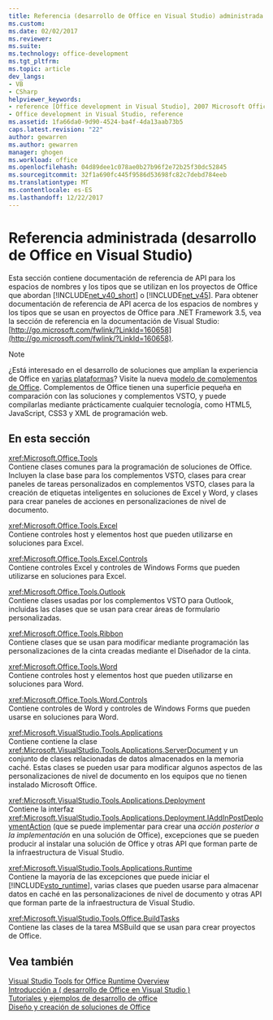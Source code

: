```yaml
---
title: Referencia (desarrollo de Office en Visual Studio) administrada | Documentos de Microsoft
ms.custom: 
ms.date: 02/02/2017
ms.reviewer: 
ms.suite: 
ms.technology: office-development
ms.tgt_pltfrm: 
ms.topic: article
dev_langs:
- VB
- CSharp
helpviewer_keywords:
- reference [Office development in Visual Studio], 2007 Microsoft Office system
- Office development in Visual Studio, reference
ms.assetid: 1fa66da0-9d90-4524-ba4f-4da13aab73b5
caps.latest.revision: "22"
author: gewarren
ms.author: gewarren
manager: ghogen
ms.workload: office
ms.openlocfilehash: 04d89dee1c078ae0b27b96f2e72b25f30dc52845
ms.sourcegitcommit: 32f1a690fc445f9586d53698fc82c7debd784eeb
ms.translationtype: MT
ms.contentlocale: es-ES
ms.lasthandoff: 12/22/2017
---
```

# <a name="managed-reference-office-development-in-visual-studio"></a>Referencia administrada (desarrollo de Office en Visual Studio)
  Esta sección contiene documentación de referencia de API para los espacios de nombres y los tipos que se utilizan en los proyectos de Office que abordan [!INCLUDE[net_v40_short](../sharepoint/includes/net-v40-short-md.md)] o [!INCLUDE[net_v45](../vsto/includes/net-v45-md.md)]. Para obtener documentación de referencia de API acerca de los espacios de nombres y los tipos que se usan en proyectos de Office para .NET Framework 3.5, vea la sección de referencia en la documentación de Visual Studio: [http://go.microsoft.com/fwlink/?LinkId=160658](http://go.microsoft.com/fwlink/?LinkId=160658).  
  
> [!NOTE]  
>  ¿Está interesado en el desarrollo de soluciones que amplían la experiencia de Office en [varias plataformas](https://dev.office.com/add-in-availability)? Visite la nueva [modelo de complementos de Office](https://dev.office.com/docs/add-ins/overview/office-add-ins). Complementos de Office tienen una superficie pequeña en comparación con las soluciones y complementos VSTO, y puede compilarlas mediante prácticamente cualquier tecnología, como HTML5, JavaScript, CSS3 y XML de programación web.  
  
## <a name="in-this-section"></a>En esta sección  
 <xref:Microsoft.Office.Tools>  
 Contiene clases comunes para la programación de soluciones de Office. Incluyen la clase base para los complementos VSTO, clases para crear paneles de tareas personalizados en complementos VSTO, clases para la creación de etiquetas inteligentes en soluciones de Excel y Word, y clases para crear paneles de acciones en personalizaciones de nivel de documento.  
  
 <xref:Microsoft.Office.Tools.Excel>  
 Contiene controles host y elementos host que pueden utilizarse en soluciones para Excel.  
  
 <xref:Microsoft.Office.Tools.Excel.Controls>  
 Contiene controles Excel y controles de Windows Forms que pueden utilizarse en soluciones para Excel.  
  
 <xref:Microsoft.Office.Tools.Outlook>  
 Contiene clases usadas por los complementos VSTO para Outlook, incluidas las clases que se usan para crear áreas de formulario personalizadas.  
  
 <xref:Microsoft.Office.Tools.Ribbon>  
 Contiene clases que se usan para modificar mediante programación las personalizaciones de la cinta creadas mediante el Diseñador de la cinta.  
  
 <xref:Microsoft.Office.Tools.Word>  
 Contiene controles host y elementos host que pueden utilizarse en soluciones para Word.  
  
 <xref:Microsoft.Office.Tools.Word.Controls>  
 Contiene controles de Word y controles de Windows Forms que pueden usarse en soluciones para Word.  
  
 <xref:Microsoft.VisualStudio.Tools.Applications>  
 Contiene contiene la clase <xref:Microsoft.VisualStudio.Tools.Applications.ServerDocument> y un conjunto de clases relacionadas de datos almacenados en la memoria caché. Estas clases se pueden usar para modificar algunos aspectos de las personalizaciones de nivel de documento en los equipos que no tienen instalado Microsoft Office.  
  
 <xref:Microsoft.VisualStudio.Tools.Applications.Deployment>  
 Contiene la interfaz <xref:Microsoft.VisualStudio.Tools.Applications.Deployment.IAddInPostDeploymentAction> (que se puede implementar para crear una *acción posterior a la implementación* en una solución de Office), excepciones que se pueden producir al instalar una solución de Office y otras API que forman parte de la infraestructura de Visual Studio.  
  
 <xref:Microsoft.VisualStudio.Tools.Applications.Runtime>  
 Contiene la mayoría de las excepciones que puede iniciar el [!INCLUDE[vsto_runtime](../vsto/includes/vsto-runtime-md.md)], varias clases que pueden usarse para almacenar datos en caché en las personalizaciones de nivel de documento y otras API que forman parte de la infraestructura de Visual Studio.  
  
 <xref:Microsoft.VisualStudio.Tools.Office.BuildTasks>  
 Contiene las clases de la tarea MSBuild que se usan para crear proyectos de Office.  
  
## <a name="see-also"></a>Vea también  
 [Visual Studio Tools for Office Runtime Overview](../vsto/visual-studio-tools-for-office-runtime-overview.md)   
 [Introducción a &#40; desarrollo de Office en Visual Studio &#41;](../vsto/getting-started-office-development-in-visual-studio.md)   
 [Tutoriales y ejemplos de desarrollo de office](../vsto/office-development-samples-and-walkthroughs.md)   
 [Diseño y creación de soluciones de Office](../vsto/designing-and-creating-office-solutions.md)  
  
  